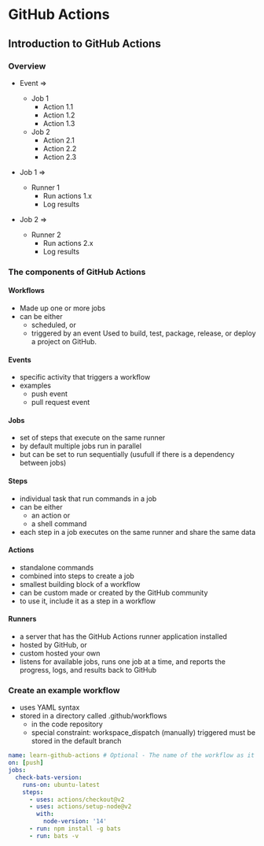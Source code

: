 # GitHub Actions
## Introduction to GitHub Actions
### Overview
* Event =>
  * Job 1
    * Action 1.1
    * Action 1.2
    * Action 1.3
  * Job 2
    * Action 2.1
    * Action 2.2
    * Action 2.3

* Job 1 =>
  * Runner 1
    * Run actions 1.x
    * Log results
* Job 2 =>
  * Runner 2
    * Run actions 2.x
    * Log results
### The components of GitHub Actions
#### Workflows
* Made up one or more jobs
* can be either
  * scheduled, or
  * triggered by an event
Used to build, test, package, release, or deploy a project on GitHub.
#### Events
* specific activity that triggers a workflow
* examples
  * push event
  * pull request event
#### Jobs
* set of steps that execute on the same runner
* by default multiple jobs run in parallel
* but can be set to run sequentially (usufull if there is a dependency between jobs)
#### Steps
* individual task that run commands in a job
* can be either
  * an action or
  * a shell command
* each step in a job executes on the same runner and share the same data
#### Actions
* standalone commands
* combined into steps to create a job
* smallest building block of a workflow
* can be custom made or created by the GitHub community
* to use it, include it as a step in a workflow
#### Runners
* a server that has the GitHub Actions runner application installed
* hosted by GitHub, or
* custom hosted your own
* listens for available jobs, runs one job at a time, and reports the progress, logs, and results back to GitHub
### Create an example workflow
* uses YAML syntax
* stored in a directory called .github/workflows
  * in the code repository
  * special constraint: workspace_dispatch (manually) triggered must be stored in the default branch
```yaml
name: learn-github-actions # Optional - The name of the workflow as it will appear in the Actions tab of the GitHub repository.
on: [push]
jobs:
  check-bats-version:
    runs-on: ubuntu-latest
    steps:
      - uses: actions/checkout@v2
      - uses: actions/setup-node@v2
        with:
          node-version: '14'
      - run: npm install -g bats
      - run: bats -v
```